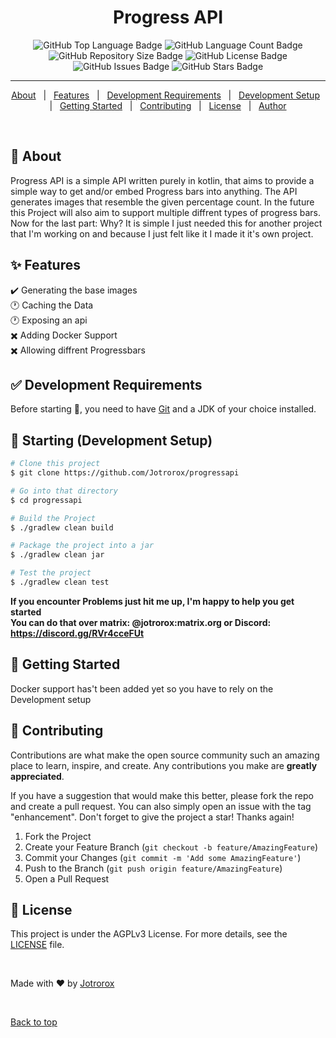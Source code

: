 <h1 align="center">Progress API</h1>

<p align="center">
  <img src="https://img.shields.io/github/languages/top/jotrorox/progressapi?style=flat-square" alt="GitHub Top Language Badge">
  <img src="https://img.shields.io/github/languages/count/jotrorox/progressapi?style=flat-square" alt="GitHub Language Count Badge">
  <img src="https://img.shields.io/github/repo-size/jotrorox/progressapi?style=flat-square" alt="GitHub Repository Size Badge">
  <img src="https://img.shields.io/github/license/jotrorox/progressapi?style=flat-square" alt="GitHub License Badge">
  <img src="https://img.shields.io/github/issues/jotrorox/progressapi?style=flat-square" alt="GitHub Issues Badge">
  <img src="https://img.shields.io/github/stars/jotrorox/progressapi?style=flat-square" alt="GitHub Stars Badge">
</p>

<hr>

<p align="center">
  <a href="#dart-about">About</a> &#xa0; | &#xa0; 
  <a href="#sparkles-features">Features</a> &#xa0; | &#xa0;
  <a href="#white_check_mark-development-requirements">Development Requirements</a> &#xa0; | &#xa0;
  <a href="#checkered_flag-starting-development-setup">Development Setup</a> &#xa0; | &#xa0;
  <a href="#dash-getting-started">Getting Started</a> &#xa0; | &#xa0;
  <a href="#raised_hands-contributing">Contributing</a> &#xa0; | &#xa0;
  <a href="#memo-license">License</a> &#xa0; | &#xa0;
  <a href="https://jotrorox.com" target="_blank">Author</a>
</p>

<br>

## :dart: About ##

Progress API is a simple API written purely in kotlin, that aims to provide a simple way to get and/or embed Progress bars into anything. 
The API generates images that resemble the given percentage count. In the future this Project will also aim to support multiple diffrent types of progress bars. 
Now for the last part: Why? It is simple I just needed this for another project that I'm working on and because I just felt like it I made it it's own project. 

## :sparkles: Features ##

:heavy_check_mark: Generating the base images\
:clock1: Caching the Data\
:clock1: Exposing an api\
:heavy_multiplication_x: Adding Docker Support\
:heavy_multiplication_x: Allowing diffrent Progressbars

## :white_check_mark: Development Requirements ##

Before starting :checkered_flag:, you need to have [Git](https://git-scm.com) and a JDK of your choice installed.

## :checkered_flag: Starting (Development Setup) ##

```bash
# Clone this project
$ git clone https://github.com/Jotrorox/progressapi

# Go into that directory
$ cd progressapi

# Build the Project
$ ./gradlew clean build

# Package the project into a jar
$ ./gradlew clean jar

# Test the project
$ ./gradlew clean test
```

**If you encounter Problems just hit me up, I'm happy to help you get started**\
**You can do that over matrix: @jotrorox:matrix.org or Discord: https://discord.gg/RVr4cceFUt**

## :dash: Getting Started ##

Docker support has't been added yet so you have to rely on the Development setup

## :raised_hands: Contributing ##

Contributions are what make the open source community such an amazing place to learn, inspire, and create. Any contributions you make are **greatly appreciated**.

If you have a suggestion that would make this better, please fork the repo and create a pull request. You can also simply open an issue with the tag "enhancement".
Don't forget to give the project a star! Thanks again!

1. Fork the Project
2. Create your Feature Branch (`git checkout -b feature/AmazingFeature`)
3. Commit your Changes (`git commit -m 'Add some AmazingFeature'`)
4. Push to the Branch (`git push origin feature/AmazingFeature`)
5. Open a Pull Request


## :memo: License ##

This project is under the AGPLv3 License. For more details, see the [LICENSE](LICENSE) file.

<br>

Made with :heart: by <a href="https://jotrorox.com" target="_blank">Jotrorox</a>

&#xa0;

<a href="#top">Back to top</a>